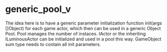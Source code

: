# generic_pool_v
The idea here is to have a generic parameter initialization function init(args []Object)
for each game actor, which then can be used in a generic Object Pool.
Pool manages the number of instaces.
IActor or the inheriting ILuminousActor can be initialized and used in a pool this way.
GameObject sum type needs to contain all init parameters.

